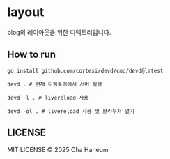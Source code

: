 # layout
blog의 레이아웃을 위한 디렉토리입니다.

## How to run
```shell
go install github.com/cortesi/devd/cmd/devd@latest

devd . # 현재 디렉토리에서 서버 실행

devd -l . # livereload 사용

devd -ol . # livereload 사용 및 브라우저 열기
```

## LICENSE
MIT LICENSE &copy; 2025 Cha Haneum